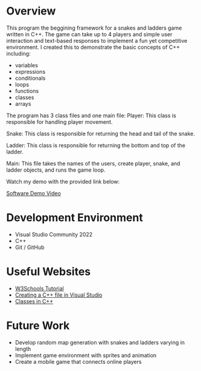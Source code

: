 # Overview

This program the beggining framework for a snakes and ladders game written in C++. The game can take up to 4 players and simple user interaction and text-based responses to implement a fun yet competitive environment.
I created this to demonstrate the basic concepts of C++ including: 
* variables
* expressions
* conditionals
* loops
* functions
* classes
* arrays

The program has 3 class files and one main file:
Player:
This class is responsible for handling player movement.

Snake:
This class is responsible for returning the head and tail of the snake.

Ladder:
This class is responsible for returning the bottom and top of the ladder.

Main:
This file takes the names of the users, create player, snake, and ladder objects, and runs the game loop.


Watch my demo with the provided link below:

[Software Demo Video](https://youtu.be/ajWoRIjyNNU)

# Development Environment

* Visual Studio Community 2022
* C++
* Git / GitHub

# Useful Websites

* [W3Schools Tutorial](https://www.w3schools.com/cpp/)
* [Creating a C++ file in Visual Studio](https://docs.microsoft.com/en-us/cpp/windows/walkthrough-creating-a-standard-cpp-program-cpp?view=msvc-170)
* [Classes in C++](https://www.cplusplus.com/doc/tutorial/classes/)

# Future Work
* Develop random map generation with snakes and ladders varying in length
* Implement game environment with sprites and animation
* Create a mobile game that connects online players
